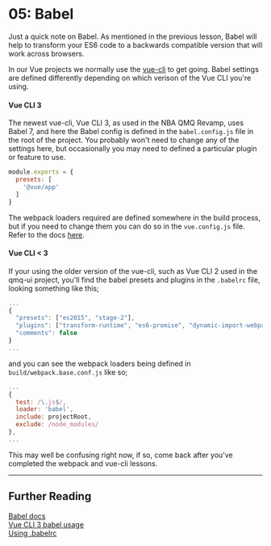 # 05: Babel

Just a quick note on Babel. As mentioned in the previous lesson, Babel will help to transform your ES6 code to a backwards compatible version that will work across browsers.

In our Vue projects we normally use the [vue-cli](https://cli.vuejs.org) to get going. Babel settings are defined differently depending on which verison of the Vue CLI you're using.

#### Vue CLI 3

The newest vue-cli, Vue CLI 3, as used in the NBA QMQ Revamp, uses Babel 7, and here the Babel config is defined in the `babel.config.js` file in the root of the project. You probably won't need to change any of the settings here, but occasionally you may need to defined a particular plugin or feature to use.

```javascript
module.exports = {
  presets: [
    '@vue/app'
  ]
}
```

The webpack loaders required are defined somewhere in the build process, but if you need to change them you can do so in the `vue.config.js` file. Refer to the docs [here](https://cli.vuejs.org/config/#vue-config-js).

#### Vue CLI < 3

If your using the older version of the vue-cli, such as Vue CLI 2 used in the qmq-ui project, you'll find the babel presets and plugins in the `.babelrc` file, looking something like this;

```javascript
...
{
  "presets": ["es2015", "stage-2"],
  "plugins": ["transform-runtime", "es6-promise", "dynamic-import-webpack"],
  "comments": false
}
...
```

and you can see the webpack loaders being defined in `build/webpack.base.conf.js` like so;

```javascript
...
{
  test: /\.js$/,
  loader: 'babel',
  include: projectRoot,
  exclude: /node_modules/
},
...
```

This may well be confusing right now, if so, come back after you've completed the webpack and vue-cli lessons.


---

## **Further Reading**

[Babel docs](https://babeljs.io/docs/en/)  
[Vue CLI 3 babel usage](https://cli.vuejs.org/config/#babel)  
[Using .babelrc](https://babeljs.io/docs/en/6.26.3/babelrc)
